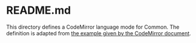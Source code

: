 # README.md

This directory defines a CodeMirror language mode for Common. The definition is adapted from
[the example given by the CodeMirror document](https://codemirror.net/examples/lang-package/).
